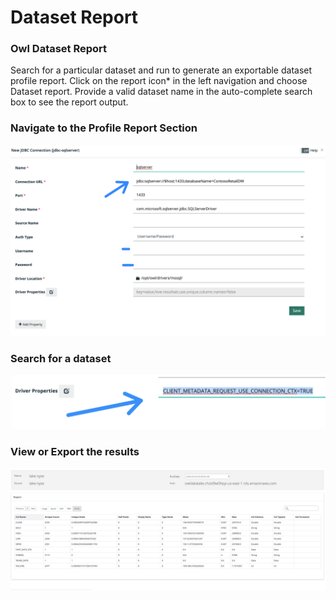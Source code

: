 # Dataset Report

### Owl Dataset Report <a href="#owl-weekly-rollup-reports" id="owl-weekly-rollup-reports"></a>

Search for a particular dataset and run to generate an exportable dataset profile report. Click on the report icon\* in the left navigation and choose Dataset report. Provide a valid dataset name in the auto-complete search box to see the report output.

### Navigate to the Profile Report Section

![](<../../.gitbook/assets/image (102).png>)

### Search for a dataset&#x20;

![](<../../.gitbook/assets/image (137).png>)



### View or Export the results

![](<../../.gitbook/assets/Screen Shot 2020-05-07 at 6.53.09 PM.png>)
